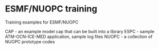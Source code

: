 # ESMF/NUOPC training
Training examples for ESMF/NUOPC

CAP - an example model cap that can be built into a library
ESPC - sample ATM-OCN-ICE-MED application, sample log files
NUOPC - a collection of NUOPC prototype codes
